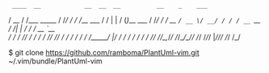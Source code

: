      ____  __            __  __  __          __    _    ___
   / __ \/ /___ _____  / /_/ / / /___ ___  / /   | |  / (_)___ ___
  / /_/ / / __ `/ __ \/ __/ / / / __ `__ \/ /____| | / / / __ `__ \
 / ____/ / /_/ / / / / /_/ /_/ / / / / / / /_____/ |/ / / / / / / /
/_/   /_/\__,_/_/ /_/\__/\____/_/ /_/ /_/_/      |___/_/_/ /_/ /_/

$ git clone https://github.com/ramboma/PlantUml-vim.git ~/.vim/bundle/PlantUml-vim

